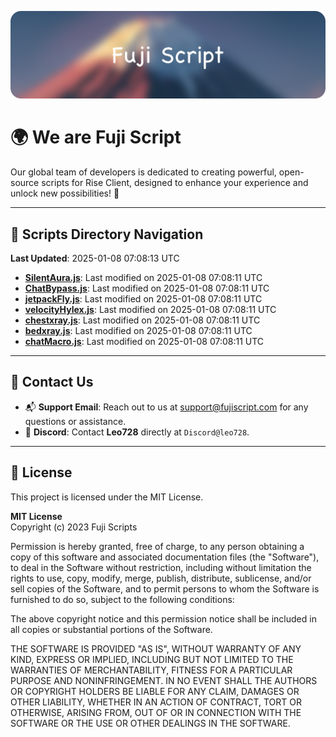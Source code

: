 ![Banner](.github/b.webp)

# 🌍 **We are Fuji Script**

Our global team of developers is dedicated to creating powerful, open-source scripts for Rise Client, designed to enhance your experience and unlock new possibilities! 🌟

---
<!-- SCRIPTS_NAVIGATION_START -->
## 📂 **Scripts Directory Navigation**

**Last Updated**: 2025-01-08 07:08:13 UTC

- **[SilentAura.js](scripts/SilentAura.js)**: Last modified on 2025-01-08 07:08:11 UTC
- **[ChatBypass.js](scripts/ChatBypass.js)**: Last modified on 2025-01-08 07:08:11 UTC
- **[jetpackFly.js](scripts/jetpackFly.js)**: Last modified on 2025-01-08 07:08:11 UTC
- **[velocityHylex.js](scripts/velocityHylex.js)**: Last modified on 2025-01-08 07:08:11 UTC
- **[chestxray.js](scripts/chestxray.js)**: Last modified on 2025-01-08 07:08:11 UTC
- **[bedxray.js](scripts/bedxray.js)**: Last modified on 2025-01-08 07:08:11 UTC
- **[chatMacro.js](scripts/chatMacro.js)**: Last modified on 2025-01-08 07:08:11 UTC

<!-- SCRIPTS_NAVIGATION_END -->

---

## 💬 **Contact Us**  
- 📬 **Support Email**: Reach out to us at [support@fujiscript.com](mailto:support@fujiscript.com) for any questions or assistance.  
- 💬 **Discord**: Contact **Leo728** directly at `Discord@leo728`.

---

## 📜 **License**

This project is licensed under the MIT License.  

**MIT License**  
Copyright (c) 2023 Fuji Scripts  

Permission is hereby granted, free of charge, to any person obtaining a copy of this software and associated documentation files (the "Software"), to deal in the Software without restriction, including without limitation the rights to use, copy, modify, merge, publish, distribute, sublicense, and/or sell copies of the Software, and to permit persons to whom the Software is furnished to do so, subject to the following conditions:  

The above copyright notice and this permission notice shall be included in all copies or substantial portions of the Software.  

THE SOFTWARE IS PROVIDED "AS IS", WITHOUT WARRANTY OF ANY KIND, EXPRESS OR IMPLIED, INCLUDING BUT NOT LIMITED TO THE WARRANTIES OF MERCHANTABILITY, FITNESS FOR A PARTICULAR PURPOSE AND NONINFRINGEMENT. IN NO EVENT SHALL THE AUTHORS OR COPYRIGHT HOLDERS BE LIABLE FOR ANY CLAIM, DAMAGES OR OTHER LIABILITY, WHETHER IN AN ACTION OF CONTRACT, TORT OR OTHERWISE, ARISING FROM, OUT OF OR IN CONNECTION WITH THE SOFTWARE OR THE USE OR OTHER DEALINGS IN THE SOFTWARE.  
